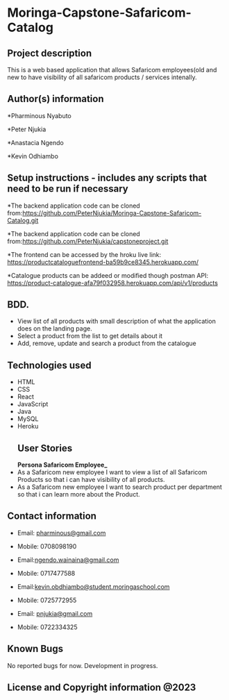 # Moringa-Capstone-Safaricom-Catalog
## Project description
This is a web based application that allows Safaricom employees(old and new to have visibility of all safaricom products / services intenally.
## Author(s) information
*Pharminous Nyabuto

*Peter Njukia

*Anastacia Ngendo

*Kevin Odhiambo

## Setup instructions - includes any scripts that need to be run if necessary

*The backend application code can be cloned from:https://github.com/PeterNjukia/Moringa-Capstone-Safaricom-Catalog.git

*The backend application code can be cloned from:https://github.com/PeterNjukia/capstoneproject.git

*The frontend can be accessed by the hroku live link: https://productcataloguefrontend-ba59b9ce8345.herokuapp.com/

*Catalogue products can be addeed or modified though postman API: https://product-catalogue-afa79f032958.herokuapp.com/api/v1/products

## BDD.
* View list of all products with  small description of what the application does on the landing page.
* Select a product from the list to get details about it
* Add, remove, update and search a product from the catalogue
## Technologies used
* HTML
* CSS
* React
* JavaScript
* Java
* MySQL
* Heroku
  ## User Stories
   **Persona Safaricom Employee_**
 * As a Safaricom new employee I want to view a list of all Safaricom Products so that i can have visibility of all products.
 * As a Safaricom new employee I want to search product per department so that i can learn more about the Product.
## Contact information
* Email: pharminous@gmail.com
* Mobile: 0708098190

* Email:ngendo.wainaina@gmail.com
* Mobile: 0717477588

* Email:kevin.obdhiambo@student.moringaschool.com
* Mobile: 0725772955

* Email: pnjukia@gmail.com
* Mobile: 0722334325

## Known Bugs
No reported bugs for now. Development in progress.
## License and Copyright information @2023
